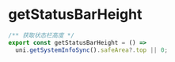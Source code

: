 # getStatusBarHeight

```js
/** 获取状态栏高度 */
export const getStatusBarHeight = () =>
  uni.getSystemInfoSync().safeArea?.top || 0;
```
